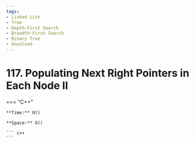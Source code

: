 ```yaml
---
tags:
- Linked List
- Tree
- Depth-First Search
- Breadth-First Search
- Binary Tree
- Unsolved
---
```



# 117. Populating Next Right Pointers in Each Node II

=== "C++"

    **Time:** O()

    **Space:** O()

    ``` c++
    ```